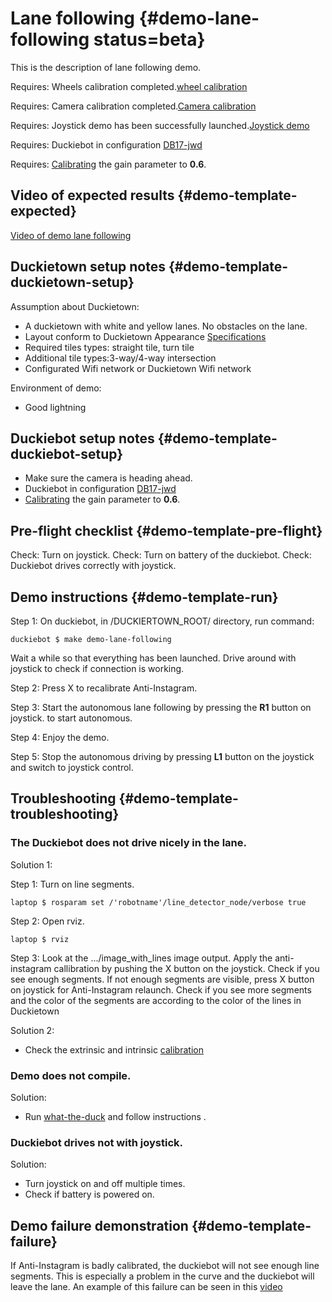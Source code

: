 # Lane following {#demo-lane-following status=beta}

This is the description of lane following demo.

<div class='requirements' markdown="1">

Requires: Wheels calibration completed.[wheel calibration](#wheel-calibration)

Requires: Camera calibration completed.[Camera calibration](#camera-calib)

Requires: Joystick demo has been successfully launched.[Joystick demo](#rc-control)

Requires: Duckiebot in configuration [DB17-jwd](#duckiebot-configurations)

Requires: [Calibrating](#wheel-calibration) the gain parameter to **0.6**.

</div>

## Video of expected results {#demo-template-expected}

[Video of demo lane following](https://drive.google.com/file/d/198iythQkovbQkzY3pPeTXWC8tTCRgDwB/view?usp=sharing)

## Duckietown setup notes {#demo-template-duckietown-setup}

Assumption about Duckietown:

* A duckietown with white and yellow lanes. No obstacles on the lane.
* Layout conform to Duckietown Appearance [Specifications](#duckietown_parts)
* Required tiles types: straight tile, turn tile
* Additional tile types:3-way/4-way intersection
* Configurated Wifi network or Duckietown Wifi network

Environment of demo:

* Good lightning

## Duckiebot setup notes {#demo-template-duckiebot-setup}

* Make sure the camera is heading ahead.
* Duckiebot in configuration [DB17-jwd](#duckiebot-configurations)
* [Calibrating](#wheel-calibration) the gain parameter to **0.6**.


## Pre-flight checklist {#demo-template-pre-flight}

Check: Turn on joystick.
Check: Turn on battery of the duckiebot.
Check: Duckiebot drives correctly with joystick.

## Demo instructions {#demo-template-run}

Step 1: On duckiebot, in /DUCKIERTOWN_ROOT/ directory, run command:

    duckiebot $ make demo-lane-following

Wait a while so that everything has been launched.
Drive around with joystick to check if connection is working.

Step 2: Press X to recalibrate Anti-Instagram.

Step 3: Start the autonomous lane following by pressing the **R1** button on joystick. to start autonomous.

Step 4: Enjoy the demo.

Step 5: Stop the autonomous driving by pressing **L1** button on the joystick and switch to joystick control. 


## Troubleshooting {#demo-template-troubleshooting}
### The Duckiebot does not drive nicely in the lane.
Solution 1:

Step 1: Turn on line segments.

    laptop $ rosparam set /'robotname'/line_detector_node/verbose true

Step 2: Open rviz.

    laptop $ rviz

Step 3: Look at the .../image_with_lines image output. Apply the anti-instagram callibration by pushing the X button on the joystick. Check if you see enough segments. If not enough segments are visible, press X button on joystick for Anti-Instagram relaunch. Check if you see more segments and the color of the segments are according to the color of the lines in Duckietown

Solution 2:
* Check the extrinsic and intrinsic [calibration](#camera-calib)

### Demo does not compile.

Solution:
* Run [what-the-duck](#subsub:what-the-duck) and follow instructions .

### Duckiebot drives not with joystick.
Solution:

* Turn joystick on and off multiple times.
* Check if battery is powered on.


## Demo failure demonstration {#demo-template-failure}

If Anti-Instagram is badly calibrated, the duckiebot will not see enough line segments. This is especially a problem in the curve and the duckiebot will leave the lane. An example of this failure can be seen in this [video](www.video_example_here.com)
